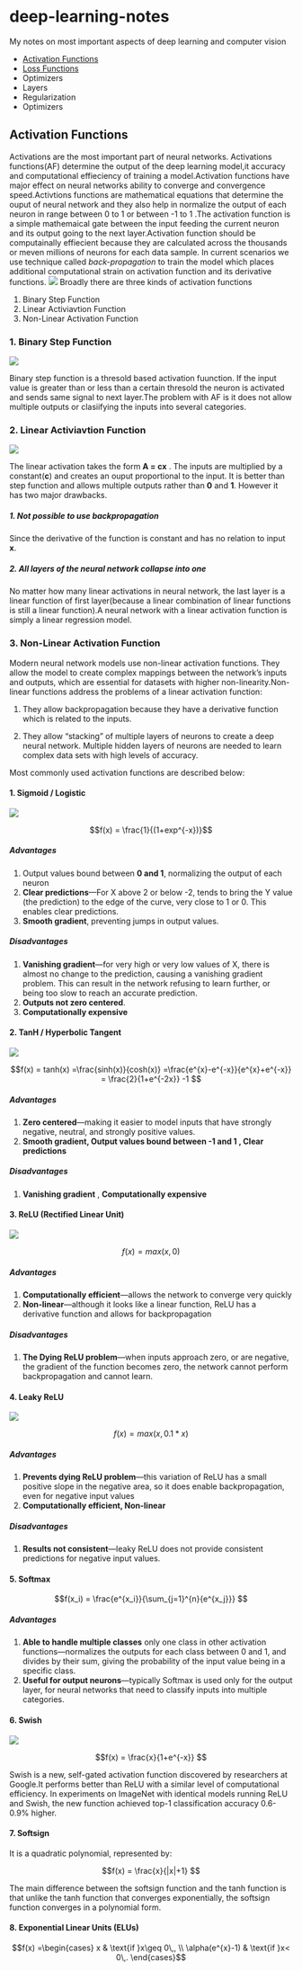 # deep-learning-notes
My notes on most important aspects of deep learning and computer vision

- [Activation Functions](#af)
- [Loss Functions](#lf)
- Optimizers
- Layers
- Regularization
- Optimizers

<div id='af'/>

## Activation Functions

Activations are the most important part of neural networks. Activations functions(AF) determine the output of the deep learning model,it accuracy and computational effieciency of training a model.Activation functions have major effect on neural networks ability to converge and convergence speed.Activtions functions are mathematical equations that determine the ouput of neural network and they also help in normalize the output of each neuron in range between 0 to 1 or between -1 to 1 .The activation function is a simple mathemaical gate between the input feeding the current neuron and its output going to the next layer.Activation function should be computainally effiecient because they are calculated across the thousands or meven millions of neurons for each data sample. In current scenarios we use technique called *back-propagation* to train the model which places additional computational strain on activation function and its derivative functions.
<img src="af/activationfunction-1.png">
Broadly there are three kinds of activation functions 
1. Binary Step Function
2. Linear Activiavtion Function
3. Non-Linear Activation Function

### 1. Binary Step Function
<img src="af/binarystepfunction.png">

Binary step function is a thresold based activation fuunction. If the input value is greater than or less than a certain thresold the neuron is activated and sends same signal to next layer.The problem with AF is it does not allow multiple outputs or clasiifying the inputs into several categories.

### 2. Linear Activiavtion Function
<img src="af/graphsright.png">

The linear activation takes the form **A = cx** . The inputs are multiplied by a constant(**c**) and creates an ouput proportional to the input. It is better than step function and allows multiple outputs rather than **0** and **1**. However it has two major drawbacks.

##### 1. Not possible to use backpropagation
Since the derivative of the function is constant and has no relation to input **x**.

##### 2. All layers of the neural network collapse into one
No matter how many linear activations in neural network, the last layer is a linear function of first layer(because a linear combination of linear functions is still a linear function).A neural network with a linear activation function is simply a linear regression model.

### 3. Non-Linear Activation Function
Modern neural network models use non-linear activation functions. They allow the model to create complex mappings between the network’s inputs and outputs, which are essential for datasets with higher non-linearity.Non-linear functions address the problems of a linear activation function:

1. They allow backpropagation because they have a derivative function which is related to the inputs.

2. They allow “stacking” of multiple layers of neurons to create a deep neural network. Multiple hidden layers of neurons are needed to learn complex data sets with high levels of accuracy.

Most commonly used activation functions are described below:

#### 1. Sigmoid / Logistic
<img src="af/sigmoidlogisticgraph.png">

```math
f(x) = \frac{1}{(1+exp^{-x})}
```

##### Advantages

1. Output values bound between **0 and 1**, normalizing the output of each neuron
2. **Clear predictions**—For X above 2 or below -2, tends to bring the Y value (the prediction) to the edge of the curve, very close to 1 or 0. This enables clear predictions.
3. **Smooth gradient**, preventing jumps in output values.

##### Disadvantages

1. **Vanishing gradient**—for very high or very low values of X, there is almost no change to the prediction, causing a vanishing gradient problem. This can result in the network refusing to learn further, or being too slow to reach an accurate prediction.
2. **Outputs not zero centered**.
3. **Computationally expensive**

#### 2. TanH / Hyperbolic Tangent

<img src="af/tanhhyperbolic.png">

```math
f(x) = tanh(x) =\frac{sinh(x)}{cosh(x)} =\frac{e^{x}-e^{-x}}{e^{x}+e^{-x}} = \frac{2}{1+e^{-2x}} -1

```
##### Advantages
1. **Zero centered**—making it easier to model inputs that have strongly negative, neutral, and strongly positive values.
2. **Smooth gradient, Output values bound between -1 and 1 , Clear predictions**

##### Disadvantages
1. **Vanishing gradient** , **Computationally expensive**

#### 3. ReLU (Rectified Linear Unit)
<img src="af/relu.png">

```math
f(x) = max(x,0)
```
##### Advantages
1. **Computationally efficient**—allows the network to converge very quickly
2. **Non-linear**—although it looks like a linear function, ReLU has a derivative function and allows for backpropagation

##### Disadvantages
1. **The Dying ReLU problem**—when inputs approach zero, or are negative, the gradient of the function becomes zero, the network cannot perform backpropagation and cannot learn.

#### 4. Leaky ReLU
<img src="af/leakyrelu.png">

```math
f(x) = max(x,0.1*x)
```
##### Advantages
1. **Prevents dying ReLU problem**—this variation of ReLU has a small positive slope in the negative area, so it does enable backpropagation, even for negative input values
2. **Computationally efficient, Non-linear**

##### Disadvantages
1. **Results not consistent**—leaky ReLU does not provide consistent predictions for negative input values.

#### 5. Softmax

```math
f(x_i) = \frac{e^{x_i}}{\sum_{j=1}^{n}{e^{x_j}}} 
```
##### Advantages
1. **Able to handle multiple classes** only one class in other activation functions—normalizes the outputs for each class between 0 and 1, and divides by their sum, giving the probability of the input value being in a specific class.
2. **Useful for output neurons**—typically Softmax is used only for the output layer, for neural networks that need to classify inputs into multiple categories.

#### 6. Swish

<img src="af/swish.png">

```math
f(x) = \frac{x}{1+e^{-x}} 
```

Swish is a new, self-gated activation function discovered by researchers at Google.It performs better than ReLU with a similar level of computational efficiency. In experiments on ImageNet with identical models running ReLU and Swish, the new function achieved top-1 classification accuracy 0.6-0.9% higher.

#### 7. Softsign
It is a quadratic polynomial, represented by:
```math
f(x) = \frac{x}{|x|+1} 
```
The main difference between the softsign function and the tanh function is that unlike the tanh function that converges exponentially, the softsign function converges in a polynomial form. 

#### 8. Exponential Linear Units (ELUs)
```math
f(x) =\begin{cases}
    x & \text{if }x\geq 0\,, \\
    \alpha(e^{x}-1) & \text{if }x< 0\,.
  \end{cases}
```












